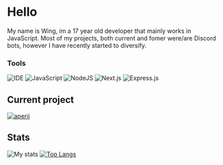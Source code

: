 # Hello
My name is Wing, im a 17 year old developer that mainly works in JavaScript. Most of my projects, both current and fomer were/are Discord bots, however I have recently started to diversify.
### Tools
![IDE](https://img.shields.io/badge/IDE-VSCode-informational?style=flat&logo=Visual%20Studio%20Code&logoColor=white)
![JavaScript](https://img.shields.io/badge/Code-JavaScript-informational?style=flat&logo=JavaScript&logoColor=white)
![NodeJS](https://img.shields.io/badge/Code-NodeJS-informational?style=flat&logo=Node.JS&logoColor=white)
![Next.js](https://img.shields.io/badge/Code-Next.js-informational?style=flat&logo=next.js&logoColor=white)
![Express.js](https://img.shields.io/badge/Code-Express-informational?style=flat&logo=express&logoColor=white)

## Current project
[![aperii](https://github-readme-stats.vercel.app/api/pin/?username=wingio&repo=aperii&bg_color=141321&text_color=fff)](https://github.com/aperii/aperii)

## Stats
![My stats](https://github-readme-stats.vercel.app/api?username=wingio&show_icons=true&theme=radical)
[![Top Langs](https://github-readme-stats.vercel.app/api/top-langs/?username=wingio&bg_color=141321&text_color=fff&langs_count=3)](https://github.com/wingio)
